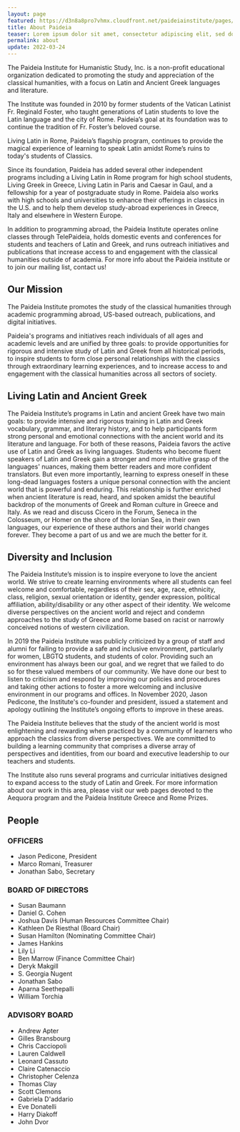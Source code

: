 ```yaml
---
layout: page
featured: https://d3n8a8pro7vhmx.cloudfront.net/paideiainstitute/pages/1157/attachments/original/1579647077/gala_spread.jpg?1579647077
title: About Paideia 
teaser: Lorem ipsum dolor sit amet, consectetur adipiscing elit, sed do eiusmod tempor incididunt ut labore et dolore magna aliqua. Ut enim ad minim veniam, quis nostru
permalink: about
update: 2022-03-24
---
```


The Paideia Institute for Humanistic Study, Inc. is a non-profit educational organization dedicated to promoting the study and appreciation of the classical humanities, with a focus on Latin and Ancient Greek languages and literature.

The Institute was founded in 2010 by former students of the Vatican Latinist Fr. Reginald Foster, who taught generations of Latin students to love the Latin language and the city of Rome.  Paideia’s goal at its foundation was to continue the tradition of Fr. Foster’s beloved course. 

Living Latin in Rome, Paideia’s flagship program, continues to provide the magical experience of learning to speak Latin amidst Rome’s ruins to today's students of Classics.

Since its foundation, Paideia has added several other independent programs including a Living Latin in Rome program for high school students, Living Greek in Greece, Living Latin in Paris and Caesar in Gaul, and a fellowship for a year of postgraduate study in Rome. Paideia also works with high schools and universities to enhance their offerings in classics in the U.S. and to help them develop study-abroad experiences in Greece, Italy and elsewhere in Western Europe.

In addition to programming abroad, the Paideia Institute operates online classes through TelePaideia, holds domestic events and conferences for students and teachers of Latin and Greek, and runs outreach initiatives and publications that increase access to and engagement with the classical humanities outside of academia. For more info about the Paideia institute or to join our mailing list, contact us!

## Our Mission

The Paideia Institute promotes the study of the classical humanities through academic programming abroad, US-based outreach, publications, and digital initiatives.

Paideia's programs and initiatives reach individuals of all ages and academic levels and are unified by three goals: to provide opportunities for rigorous and intensive study of Latin and Greek from all historical periods, to inspire students to form close personal relationships with the classics through extraordinary learning experiences, and to increase access to and engagement with the classical humanities across all sectors of society. 

## Living Latin and Ancient Greek

The Paideia Institute’s programs in Latin and ancient Greek have two main goals: to provide intensive and rigorous training in Latin and Greek vocabulary, grammar, and literary history, and to help participants form strong personal and emotional connections with the ancient world and its literature and language. For both of these reasons, Paideia favors the active use of Latin and Greek as living languages. Students who become fluent speakers of Latin and Greek gain a stronger and more intuitive grasp of the languages' nuances, making them better readers and more confident translators. But even more importantly, learning to express oneself in these long-dead languages fosters a unique personal connection with the ancient world that is powerful and enduring. This relationship is further enriched when ancient literature is read, heard, and spoken amidst the beautiful backdrop of the monuments of Greek and Roman culture in Greece and Italy. As we read and discuss Cicero in the Forum, Seneca in the Colosseum, or Homer on the shore of the Ionian Sea, in their own languages, our experience of these authors and their world changes forever. They become a part of us and we are much the better for it.

## Diversity and Inclusion

The Paideia Institute’s mission is to inspire everyone to love the ancient world. We strive to create learning environments where all students can feel welcome and comfortable, regardless of their sex, age, race, ethnicity, class, religion, sexual orientation or identity, gender expression, political affiliation, ability/disability or any other aspect of their identity. We welcome diverse perspectives on the ancient world and reject and condemn approaches to the study of Greece and Rome based on racist or narrowly conceived notions of western civilization. 

In 2019 the Paideia Institute was publicly criticized by a group of staff and alumni for failing to provide a safe and inclusive environment, particularly for women, LBGTQ students, and students of color. Providing such an environment has always been our goal, and we regret that we failed to do so for these valued members of our community. We have done our best to listen to criticism and respond by improving our policies and procedures and taking other actions to foster a more welcoming and inclusive environment in our programs and offices. In November 2020, Jason Pedicone, the Institute's co-founder and president, issued a statement and apology outlining the Institute’s ongoing efforts to improve in these areas.

The Paideia Institute believes that the study of the ancient world is most enlightening and rewarding when practiced by a community of learners who approach the classics from diverse perspectives. We are committed to building a learning community that comprises a diverse array of perspectives and identities, from our board and executive leadership to our teachers and students.  

The Institute also runs several programs and curricular initiatives designed to expand access to the study of Latin and Greek. For more information about our work in this area, please visit our web pages devoted to the Aequora program and the Paideia Institute Greece and Rome Prizes.

## People

### OFFICERS

- Jason Pedicone, President
- Marco Romani, Treasurer
- Jonathan Sabo, Secretary

### BOARD OF DIRECTORS

- Susan Baumann 
- Daniel G. Cohen
- Joshua Davis (Human Resources Committee Chair)
- Kathleen De Riesthal (Board Chair)
- Susan Hamilton (Nominating Committee Chair)
- James Hankins
- Lily Li
- Ben Marrow (Finance Committee Chair)
- Deryk Makgill
- S. Georgia Nugent
- Jonathan Sabo
- Aparna Seethepalli
- William Torchia

### ADVISORY BOARD

- Andrew Apter
- Gilles Bransbourg
- Chris Cacciopoli
- Lauren Caldwell
- Leonard Cassuto
- Claire Catenaccio
- Christopher Celenza
- Thomas Clay
- Scott Clemons
- Gabriela D'addario
- Eve Donatelli
- Harry Diakoff
- John Dvor
